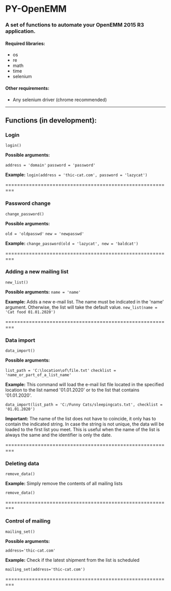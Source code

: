 # PY-OpenEMM
### A set of functions to automate your OpenEMM 2015 R3 application.

#### Required libraries:

- os
- re
- math
- time
- selenium

#### Other requirements:

- Any selenium driver (chrome recommended)

------------


##  Functions (in development):

### Login
 `login()`


**Possible arguments:**

`address = 'domain'`
`password = 'password'`

**Example:**
`login(address = 'thic-cat.com', password = 'lazycat')`


=========================================================

### Password change
`change_password()`

**Possible arguments:**

`old = 'oldpasswd'`
`new = 'newpasswd'`

**Example:**
`change_password(old = 'lazycat', new = 'baldcat')`


=========================================================

### Adding a new mailing list
`new_list()`

**Possible arguments:**
`name = 'name'`

**Example:**
Adds a new e-mail list. The name must be indicated in the 'name' argument. Otherwise, the list will take the default value.
`new_list(name = 'Cat food 01.01.2020')`


=========================================================

### Data import
`data_import()`

**Possible arguments:**

`list_path = 'C:\location\of\file.txt'`
`checklist = 'name_or_part_of_a_list_name'`

**Example:**
This command will load the e-mail list file located in the specified location to the list named '01.01.2020' or to the list that contains '01.01.2020'.

`data_import(list_path = 'C:/Funny Cats/sleepingcats.txt', checklist = '01.01.2020')`

**Important:** The name of the list does not have to coincide, it only has to contain the indicated string. In case the string is not unique, the data will be loaded to the first list you meet. This is useful when the name of the list is always the same and the identifier is only the date.


=========================================================

### Deleting data
`remove_data()`


**Example:**
Simply remove the contents of all mailing lists

`remove_data()`

=========================================================

### Control of mailing
`mailing_set()`

**Possible arguments:**

`address='thic-cat.com'`


**Example:**
Check if the latest shipment from the list is scheduled

`mailing_set(address='thic-cat.com')`

=========================================================

